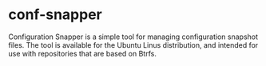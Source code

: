 # conf-snapper
Configuration Snapper is a simple tool for managing configuration snapshot files. The tool is available for the Ubuntu Linus distribution, and intended for use with repositories that are based on Btrfs.
